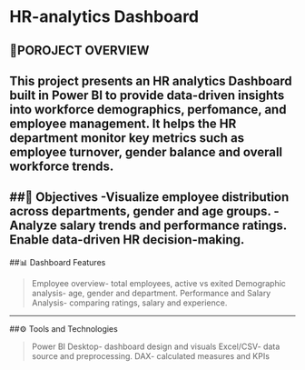 # HR-analytics Dashboard

## 📑POROJECT OVERVIEW
This project presents an HR analytics Dashboard built in Power BI to provide data-driven insights into workforce demographics,
perfomance, and employee management.
It helps the HR department monitor key metrics such as employee turnover, gender balance and overall workforce trends.
---

##🎯 Objectives
-Visualize employee distribution across departments, gender and age groups.
-Analyze salary trends and performance ratings.
Enable data-driven HR decision-making.
---

##📊 Dashboard Features
>Employee overview- total employees, active vs exited
>Demographic analysis- age, gender and department.
>Performance and Salary Analysis- comparing ratings, salary and experience.
---

##⚙️ Tools and Technologies
>Power BI Desktop- dashboard design and visuals
>Excel/CSV- data source and preprocessing.
>DAX- calculated measures and KPIs
